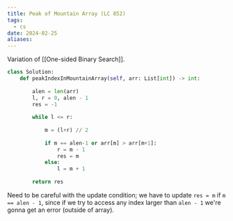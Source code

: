 ```yaml
---
title: Peak of Mountain Array (LC 852)
tags:
  - cs
date: 2024-02-25
aliases:
---
```

Variation of [[One-sided Binary Search]].

```python
class Solution:
    def peakIndexInMountainArray(self, arr: List[int]) -> int:
        
        alen = len(arr)
        l, r = 0, alen - 1
        res = -1
        
        while l <= r:
            
            m = (l+r) // 2
            
            if m == alen-1 or arr[m] > arr[m+1]:
                r = m - 1
                res = m
            else:
                l = m + 1
        
        return res
```

Need to be careful with the update condition; we have to update `res = m` if `m == alen - 1`, since if we try to access any index larger than `alen - 1` we're gonna get an error (outside of array).